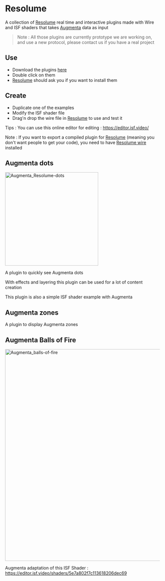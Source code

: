 # Resolume

A collection of [Resolume](https://resolume.com/) real time and interactive plugins made with Wire and ISF shaders that takes [Augmenta](https://www.augmenta.tech) data as input

> Note : All those plugins are currently prototype we are working on, and use a new protocol, please contact us if you have a real project

## Use
  
- Download the plugins [here](https://github.com/Augmenta-tech/Augmenta-Resolume/releases/latest)
- Double click on them
- [Resolume](https://resolume.com/) should ask you if you want to install them

## Create

- Duplicate one of the examples
- Modify the ISF shader file
- Drag'n drop the wire file in [Resolume](https://resolume.com/) to use and test it

Tips : You can use this online editor for editing : https://editor.isf.video/

Note : If you want to export a compiled plugin for [Resolume](https://resolume.com/) (meaning you don't want people to get your code), you need to have [Resolume wire](https://resolume.com/software/wire) installed

## Augmenta dots

<img width="303" alt="Augmenta_Resolume-dots" src="https://user-images.githubusercontent.com/5172593/216119688-2a3fd130-c8ef-40c5-81a5-43864bb4eb76.png">

A plugin to quickly see Augmenta dots

With effects and layering this plugin can be used for a lot of content creation

This plugin is also a simple ISF shader example with Augmenta

## Augmenta zones

A plugin to display Augmenta zones

## Augmenta Balls of Fire

<img width="687" alt="Augmenta_balls-of-fire" src="https://user-images.githubusercontent.com/5172593/216119504-5f7eb006-48e7-4728-bd7c-9d2227b17335.png">

Augmenta adaptation of this ISF Shader : https://editor.isf.video/shaders/5e7a802f7c113618206dec69



